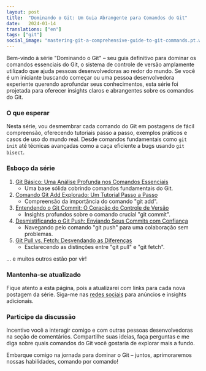 ```yaml
---
layout: post
title:  "Dominando o Git: Um Guia Abrangente para Comandos do Git"
date:   2024-01-14
translations: ["en"]
tags: ["git"]
social_image: "mastering-git-a-comprehensive-guide-to-git-commands.pt.webp"
---
```


<p class="intro"><span class="dropcap">B</span>em-vindo à série "Dominando o Git" – seu guia definitivo para dominar os comandos essenciais do Git, o sistema de controle de versão amplamente utilizado que ajuda pessoas desenvolvedoras ao redor do mundo. Se você é um iniciante buscando começar ou uma pessoa desenvolvedora experiente querendo aprofundar seus conhecimentos, esta série foi projetada para oferecer insights claros e abrangentes sobre os comandos do Git.</p>

### O que esperar

Nesta série, vou desmembrar cada comando do Git em postagens de fácil compreensão, oferecendo tutoriais passo a passo, exemplos práticos e casos de uso do mundo real. Desde comandos fundamentais como `git init` até técnicas avançadas como a caça eficiente a bugs usando `git bisect`.

### Esboço da série
1. [Git Básico: Uma Análise Profunda nos Comandos Essenciais][post_1]
    * Uma base sólida cobrindo comandos fundamentais do Git.
2. [Comando Git Add Explorado: Um Tutorial Passo a Passo][post_2]
    * Compreensão da importância do comando "git add".
3. [Entendendo o Git Commit: O Coração do Controle de Versão][post_3]
    * Insights profundos sobre o comando crucial "git commit".
4. [Desmistificando o Git Push: Enviando Seus Commits com Confiança][post_4]
    * Navegando pelo comando "git push" para uma colaboração sem problemas.
5. [Git Pull vs. Fetch: Desvendando as Diferenças][post_5]
    * Esclarecendo as distinções entre "git pull" e "git fetch".

... e muitos outros estão por vir!

### Mantenha-se atualizado

Fique atento a esta página, pois a atualizarei com links para cada nova postagem da série. Siga-me nas [redes sociais][twitter] para anúncios e insights adicionais.

### Participe da discussão

Incentivo você a interagir comigo e com outras pessoas desenvolvedoras na seção de comentários. Compartilhe suas ideias, faça perguntas e me diga sobre quais comandos do Git você gostaria de explorar mais a fundo.

Embarque comigo na jornada para dominar o Git – juntos, aprimoraremos nossas habilidades, comando por comando!

[twitter]: https://twitter.com/ionixjunior
[post_1]:  /git-basics-an-in-depth-look-at-essential-commands/
[post_2]:  /git-add-command-explained-a-step-by-step-tutorial/
[post_3]:  /understanding-git-commit-the-heart-of-version-control/
[post_4]:  /git-push-demystified-pushing-your-commits-with-confidence/
[post_5]:  /git-pull-vs-fetch-unraveling-the-differences/
